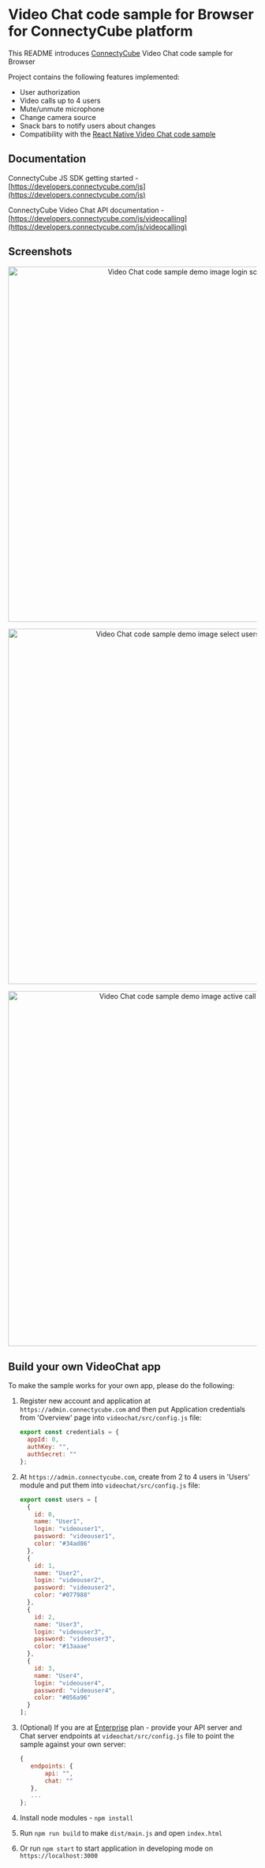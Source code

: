 # Video Chat code sample for Browser for ConnectyCube platform

This README introduces [ConnectyCube](https://connectycube.com) Video Chat code sample for Browser

Project contains the following features implemented:

- User authorization
- Video calls up to 4 users
- Mute/unmute microphone
- Change camera source
- Snack bars to notify users about changes
- Compatibility with the [React Native Video Chat code sample](https://github.com/ConnectyCube/connectycube-reactnative-samples/tree/master/RNVideoChat)

## Documentation

ConnectyCube JS SDK getting started - [https://developers.connectycube.com/js](https://developers.connectycube.com/js)

ConnectyCube Video Chat API documentation - [https://developers.connectycube.com/js/videocalling](https://developers.connectycube.com/js/videocalling)

## Screenshots

<p align="center">
<img src="https://developers.connectycube.com/docs/_images/code_samples/javascript/js_codesample_videochat_login.png" width="720" alt="Video Chat code sample demo image login screen">
</p>

<p align="center">
<img src="https://developers.connectycube.com/docs/_images/code_samples/javascript/js_codesample_videochat_select_users.png" width="720" alt="Video Chat code sample demo image select users screen">
</p>

<p align="center">
<img src="https://developers.connectycube.com/docs/_images/code_samples/javascript/js_codesample_videochat_active_call.png" width="720" alt="Video Chat code sample demo image active call screen">
</p>

## Build your own VideoChat app

To make the sample works for your own app, please do the following:

1.  Register new account and application at `https://admin.connectycube.com` and then put Application credentials from 'Overview' page into `videochat/src/config.js` file:

    ```javascript
    export const credentials = {
      appId: 0,
      authKey: "",
      authSecret: ""
    };
    ```

2.  At `https://admin.connectycube.com`, create from 2 to 4 users in 'Users' module and put them into `videochat/src/config.js` file:

    ```javascript
    export const users = [
      {
        id: 0,
        name: "User1",
        login: "videouser1",
        password: "videouser1",
        color: "#34ad86"
      },
      {
        id: 1,
        name: "User2",
        login: "videouser2",
        password: "videouser2",
        color: "#077988"
      },
      {
        id: 2,
        name: "User3",
        login: "videouser3",
        password: "videouser3",
        color: "#13aaae"
      },
      {
        id: 3,
        name: "User4",
        login: "videouser4",
        password: "videouser4",
        color: "#056a96"
      }
    ];
    ```

3.  (Optional) If you are at [Enterprise](https://connectycube.com/pricing/) plan - provide your API server and Chat server endpoints at `videochat/src/config.js` file to point the sample against your own server:

    ```javascript
    {
       endpoints: {
           api: "",
           chat: ""
       },
       ...
    };
    ```

4.  Install node modules - `npm install`
5.  Run `npm run build` to make `dist/main.js` and open `index.html`
6.  Or run `npm start` to start application in developing mode on `https://localhost:3000`
